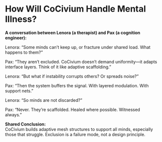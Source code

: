 <!-- status: stub; target: 150+ words -->
# How Will CoCivium Handle Mental Illness?

**A conversation between Lenora (a therapist) and Pax (a cognition engineer):**

Lenora: “Some minds can’t keep up, or fracture under shared load. What happens to them?”

Pax: “They aren’t excluded. CoCivium doesn’t demand uniformity—it adapts interface layers. Think of it like adaptive scaffolding.”

Lenora: “But what if instability corrupts others? Or spreads noise?”

Pax: “Then the system buffers the signal. With layered modulation. With support nets.”

Lenora: “So minds are not discarded?”

Pax: “Never. They’re scaffolded. Healed where possible. Witnessed always.”

**Shared Conclusion:**  
CoCivium builds adaptive mesh structures to support all minds, especially those that struggle. Exclusion is a failure mode, not a design principle.


